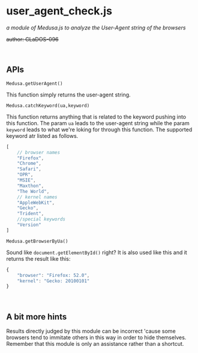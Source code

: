 # user_agent_check.js

*a module of Medusa.js to analyze the User-Agent string of the browsers*

~~author: GLaDOS-096~~

<br>

## APIs

`Medusa.getUserAgent()`

This function simply returns the user-agent string.

`Medusa.catchKeyword(ua,keyword)`

This function returns anything that is related to the keyword pushing into this function. The param `ua` leads to the user-agent string while the param `keyword` leads to what we're loking for through this function. The supported keyword atr listed as follows.

```javascript
[
    // browser names
    "Firefox",
    "Chrome",
    "Safari",
    "OPR",
    "MSIE",
    "Maxthon",
    "The World",
    // kernel names
    "AppleWebKit",
    "Gecko",
    "Trident",
    //special keywords
    "Version"
]
```

`Medusa.getBrowserByUa()`

Sound like `document.getElementById()` right? It is also used like this and it returns the result like this:

```javascript
{
    "browser": "Firefox: 52.0",
    "kernel": "Gecko: 20100101"
}
```

<br>

## A bit more hints

Results directly judged by this module can be incorrect 'cause some browsers tend to immitate others in this way in order to hide themselves. Remember that this module is only an assistance rather than a shortcut.